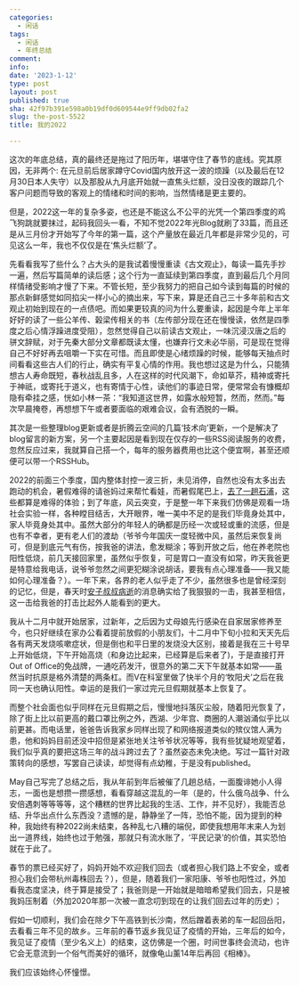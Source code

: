 ```yaml
---
categories:
  - 闲话
tags:
  - 闲话
  - 年终总结
comment: 
info: 
date: '2023-1-12'
type: post
layout: post
published: true
sha: 42f97b391e598a0b19df0d609544e9ff9db02fa2
slug: the-post-5522
title: 我的2022

---
```


这次的年底总结，真的最终还是拖过了阳历年，堪堪守住了春节的底线。究其原因，无非两个: 在元旦前后居家蹲守Covid国内放开这一波的烦躁（以及最后在12月30日本人失守）以及那股从九月底开始就一直焦头烂额，没日没夜的跟踪几个客户问题而导致的客观上的情绪和时间的影响，当然情绪是更主要的。

但是，2022这一年的复杂多姿，也还是不能这么不公平的光凭一个第四季度的鸡飞狗跳就要抹过，起码我回头一看，不知不觉2022年光Blog就刷了33篇，而且还是从三月份才开始写了今年的第一篇，这个产量放在最近几年都是非常少见的，可见这么一年，我也不仅仅是在‘焦头烂额’了。

先看看我写了些什么？占大头的是我试着慢慢重读《古文观止》，每读一篇先手抄一遍，然后写篇简单的读后感；这个行为一直延续到第四季度，直到最后几个月同样情绪受影响才慢了下来。不管长短，至少我努力的把自己如今读到每篇的时候的那点新鲜感觉如同掐尖一样小心的摘出来，写下来，算是还自己三十多年前和古文观止初始到现在的一点债吧。而如果更较真的问为什么要重读，起因是今年上半年好好的读了一些公羊传、榖梁传相关的书（左传部分现在还在慢慢读，依然是四季度之后心情浮躁进度受阻），忽然觉得自己以前读古文观止，一味沉浸汉唐之后的骈文辞赋，对于先秦大部分文章都既读太懂，也嫌弃行文未必华丽，可是现在觉得自己不好好再去咀嚼一下实在可惜。而且即使是心绪烦躁的时候，能够每天抽点时间看看这些古人们的行止，确实有平复心情的作用。我也想过这是为什么，只能猜想古人寿命既短，春秋战乱且多，人在这样的时代风潮下，命如草芥，精神或寄托于神祇，或寄托于道义，也有寄情于心性，读他们的事迹日常，便常常会有慷概却隐有牵挂之感，恍如小林一茶：“我知道这世界，如露水般短暂，然而，然而。”每次早晨掩卷，再想想下午或者要面临的艰难会议，会有洒脱的一瞬。

其次是一些整理blog更新或者是折腾云空间的几篇‘技术向’更新，一个是解决了blog留言的新方案，另一个主要起因是看到现在仅存的一些RSS阅读服务的收费，忽然反应过来，我就算自己搭一个，每年的服务器费用也比这个便宜啊，甚至还顺便可以带一个RSSHub。

2022的前面三个季度，国内整体封控一波三折，未见消停，自然也没有太多出去跑动的机会，暑假难得的请爸妈过来帮忙看娃，而暑假尾巴上，[去了一趟石浦](https://shinemoon.github.io/the-post-1197)，这些都算是难得的体验；到了年底，风云突变，于是整一年下来我们仿佛是观看一场社会实验一样，各种瞠目结舌，大开眼界，唯一美中不足的是我们毕竟身处其中，家人毕竟身处其中。虽然大部分的年轻人的确都是历经一次或轻或重的流感，但是也有不幸者，更有老人们的渡劫（爷爷今年国庆一度轻微中风，虽然后来恢复尚可，但是到底元气有伤，按我爸的讲法，愈发糊涂；等到开放之后，他在养老院也阳性低烧，前几天接回家里，虽然似乎恢复，可是胃口一直没有如常，昨天我爸更是特意给我电话，说爷爷忽然之间更犯糊涂说胡话，要我有点心理准备——我又能如何心理准备？）。一年下来，各界的老人似乎走了不少，虽然很多也是曾经深刻的记忆，但是，春天时[安子叔叔病逝](https://shinemoon.github.io/the-post-805)的消息确实给了我狠狠的一击，我甚至相信，这一击给我爸的打击比起外人能看到的更大。

我从十二月中就开始居家，过新年，之后因为丈母娘先行感染在自家居家修养至今，也只好继续在家办公看着提前放假的小朋友们，十二月中下旬小拉和天天先后各有两天发烧咳嗽症状，但是倒也和平日里的发烧没大区别，接着是我在三十号早上开始低烧，下午开始高烧（和身边比起来，已经算是后来者了)，于是直接打开Out of Office的免战牌，一通吃药发汗，很意外的第二天下午就基本如常——虽然当时抗原是格外清楚的两条杠。而V在科室里做了快半个月的‘牧阳犬’之后在我同一天也确认阳性。幸运的是我们一家过完元旦假期就基本上恢复了。

而整个社会面也似乎同样在元旦假期之后，慢慢地抖落灰尘般，随着阳光恢复了，除了街上比以前更高的戴口罩比例之外，西湖、少年宫、商圈的人潮汹涌似乎比以前更甚。而电话里，爸爸告诉我家乡同样出现了和网络报道类似的殡仪馆人满为患，他和妈妈目前还没中招但是紧张地关注爷爷状况等等，我有些犹疑地观望着，我们似乎真的要把这场三年的战斗跨过去了？虽然姿态未免决绝。写过一篇针对政策转向的感想，写罢自己读读，却觉得有点幼稚，于是没有published。

May自己写完了总结之后，我从年前到年后被催了几趟总结，一面腹诽她小人得志，一面也是想攒一攒感想，看看穿越这混乱的一年（是的，什么俄乌战争、什么安倍遇刺等等等等，这个糟糕的世界比起我的生活、工作，并不见好），我能否总结、升华出点什么东西没？遗憾的是，静静坐了一阵，恐怕不能，因为提到的种种，我始终有种2022尚未结束，各种乱七八糟的端倪，即使我想用年末来人为划出一道界线，始终也过于勉强，那就只有流水账了，‘平民记录’的价值，其实恐怕就在于此了。

春节的票已经买好了，妈妈开始不欢迎我们回去（或者担心我们路上不安全，或者担心我们会带杭州毒株回去？），但是，随着我们一家阳康、爷爷也阳性过，外加看我态度坚决，终于算是接受了；我爸则是一开始就是暗暗希望我们回去，只是被我妈压制着（外加2020年那一次被一直念叨到现在的让我们回去过年的历史）；

假如一切顺利，我们会在除夕下午高铁到长沙南，然后蹭着表弟的车一起回岳阳，去看看三年不见的故乡。三年前的春节返乡我见证了疫情的开始，三年后的如今，我见证了疫情（至少名义上）的结束，这仿佛是一个圈，时间世事终会流动，也许它会无意流到一个俗气而美好的循环，就像龟山薰14年后再回《相棒》。

我们应该始终心怀憧憬。





